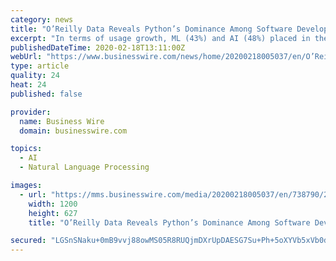 ```yaml
---
category: news
title: "O’Reilly Data Reveals Python’s Dominance Among Software Developers, Data Scientists, and AI Engineers"
excerpt: "In terms of usage growth, ML (43%) and AI (48%) placed in the top 10 of all topics. While Python’s usefulness for and applicability to ML played some hand in usage uptick, AI/ML-related topics such as natural language processing (22%) and neural networks (17%) also recorded strong growth in usage. Interest in cloud-related concepts and terms ..."
publishedDateTime: 2020-02-18T13:11:00Z
webUrl: "https://www.businesswire.com/news/home/20200218005037/en/O’Reilly-Data-Reveals-Python’s-Dominance-Software-Developers"
type: article
quality: 24
heat: 24
published: false

provider:
  name: Business Wire
  domain: businesswire.com

topics:
  - AI
  - Natural Language Processing

images:
  - url: "https://mms.businesswire.com/media/20200218005037/en/738790/23/O%27Reilly_Logo_August_2019.jpg"
    width: 1200
    height: 627
    title: "O’Reilly Data Reveals Python’s Dominance Among Software Developers, Data Scientists, and AI Engineers"

secured: "LGSnSNaku+0mB9vvj88owMS05R8RUQjmDXrUpDAESG7Su+Ph+5oXYVb5xVb0di54tAY3UHF7tsrpmrFevxFS0W5gkBRIRtbfVbd1C4d/YFeCn5kdhCceXioX0Wf1Es2rTzW1ZyQsyYyNu3BhzqLeFebtGLzUZ2ianXuHJU+024GyzY08o9AHuguLsox9asH5khBrqGAXW6CUp9hznPahbWnJNhWHcufq8tczkKZBkZ9RMZhtTk4e8DCAVIgqvjjrQesLdZb3jV2bbood2mjuqQLEYQ/yV51IYIWn4Gq30CUmx6ghBFzfJWzomm8Phimc;HlXuA4QQB69vzdiJN7EaDw=="
---
```


